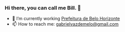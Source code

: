 ### Hi there, you can call me Bill. 👋

- 🔭 I’m currently working [Prefeitura de Belo Horizonte](https://prefeitura.pbh.gov.br/)
- 📫 How to reach me: gabrielvazdemelo@gmail.com

